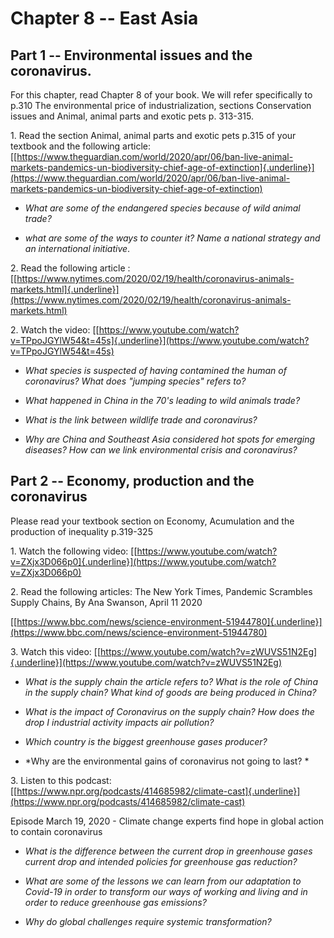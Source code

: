 **Chapter 8 -- East Asia**
==========================

**Part 1 -- Environmental issues and the coronavirus.**
-------------------------------------------------------

For this chapter, read Chapter 8 of your book. We will refer
specifically to p.310 The environmental price of industrialization,
sections Conservation issues and Animal, animal parts and exotic pets p.
313-315.

1\. Read the section Animal, animal parts and exotic pets p.315 of your
textbook and the following article:
[[https://www.theguardian.com/world/2020/apr/06/ban-live-animal-markets-pandemics-un-biodiversity-chief-age-of-extinction]{.underline}](https://www.theguardian.com/world/2020/apr/06/ban-live-animal-markets-pandemics-un-biodiversity-chief-age-of-extinction)

-   *What are some of the endangered species because of wild animal
    trade?*

-   *what are some of the ways to counter it? Name a national strategy
    and an international initiative*.

2\. Read the following article :
[[https://www.nytimes.com/2020/02/19/health/coronavirus-animals-markets.html]{.underline}](https://www.nytimes.com/2020/02/19/health/coronavirus-animals-markets.html)

2\. Watch the video:
[[https://www.youtube.com/watch?v=TPpoJGYlW54&t=45s]{.underline}](https://www.youtube.com/watch?v=TPpoJGYlW54&t=45s)

-   *What species is suspected of having contamined the human of
    coronavirus? What does "jumping species" refers to?*

-   *What happened in China in the 70's leading to wild animals trade?*

-   *What is the link between wildlife trade and coronavirus?*

-   *Why are China and Southeast Asia considered hot spots for emerging
    diseases? How can we link environmental crisis and coronavirus?*

**Part 2 -- Economy, production and the coronavirus**
-----------------------------------------------------

Please read your textbook section on Economy, Acumulation and the
production of inequality p.319-325

1\. Watch the following video:
[[https://www.youtube.com/watch?v=ZXjx3D066p0]{.underline}](https://www.youtube.com/watch?v=ZXjx3D066p0)

2\. Read the following articles: The New York Times, Pandemic Scrambles
Supply Chains, By Ana Swanson, April 11 2020

[[https://www.bbc.com/news/science-environment-51944780]{.underline}](https://www.bbc.com/news/science-environment-51944780)

3\. Watch this video:
[[https://www.youtube.com/watch?v=zWUVS51N2Eg]{.underline}](https://www.youtube.com/watch?v=zWUVS51N2Eg)

-   *What is the supply chain the article refers to? What is the role of
    China in the supply chain? What kind of goods are being produced in
    China?*

-   *What is the impact of Coronavirus on the supply chain? How does the
    drop I industrial activity impacts air pollution?*

-   *Which country is the biggest greenhouse gases producer?*

-   *Why are the environmental gains of coronavirus not going to last? *

3\. Listen to this podcast:
[[https://www.npr.org/podcasts/414685982/climate-cast]{.underline}](https://www.npr.org/podcasts/414685982/climate-cast)

Episode March 19, 2020 - Climate change experts find hope in global
action to contain coronavirus

-   *What is the difference between the current drop in greenhouse gases
    current drop and intended policies for greenhouse gas reduction?*

-   *What are some of the lessons we can learn from our adaptation to
    Covid-19 in order to transform our ways of working and living and in
    order to reduce greenhouse gas emissions?*

-   *Why do global challenges require systemic transformation?*
